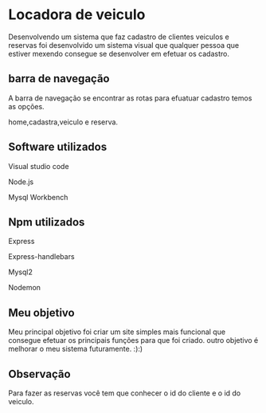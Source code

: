
# Locadora de veiculo

Desenvolvendo um sistema que faz cadastro de clientes veiculos e reservas foi desenvolvido
um sistema  visual que qualquer pessoa que estiver mexendo consegue se desenvolver em efetuar os cadastro.


## barra de navegação
A barra de navegação se encontrar as rotas para efuatuar cadastro temos as opções.

home,cadastra,veiculo e reserva.


## Software utilizados
Visual studio code

Node.js

Mysql Workbench
## Npm utilizados
Express

Express-handlebars

Mysql2

Nodemon
## Meu objetivo
Meu principal objetivo foi criar um site simples mais funcional  que consegue efetuar os principais funções para que foi criado. outro objetivo é melhorar o meu sistema futuramente. :):)


## Observação

Para fazer as reservas você tem que conhecer o id do cliente e o id do veiculo.